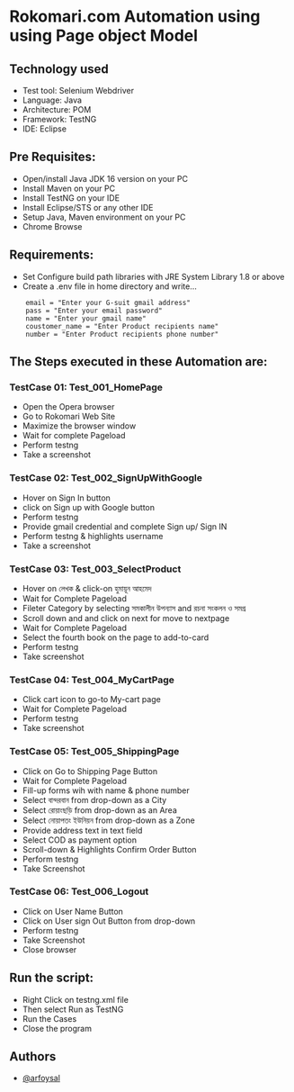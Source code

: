 
# Rokomari.com Automation using using Page object Model

## Technology used
  
- Test tool:  Selenium Webdriver 
- Language: Java  
- Architecture: POM
- Framework: TestNG
- IDE: Eclipse  
  
## Pre Requisites:
  
- Open/install Java JDK 16 version on your PC  
- Install Maven on your PC  
- Install TestNG on your IDE  
- Install Eclipse/STS or any other IDE  
- Setup Java, Maven environment on your PC  
- Chrome Browse  

## Requirements:
- Set Configure build path libraries with JRE System Library 1.8 or above 
- Create a .env file in home directory and write...  
```
    email = "Enter your G-suit gmail address"  
    pass = "Enter your email password"  
    name = "Enter your gmail name"  
    coustomer_name = "Enter Product recipients name"  
    number = "Enter Product recipients phone number"
```
## The Steps executed in these Automation are:

### TestCase 01: Test_001_HomePage

- Open the Opera browser
- Go to Rokomari Web Site
- Maximize the browser window
- Wait for complete Pageload
- Perform testng 
- Take a screenshot 

### TestCase 02: Test_002_SignUpWithGoogle

- Hover on Sign In button
- click on Sign up with Google button
- Perform testng
- Provide gmail credential and complete Sign up/ Sign IN
- Perform testng & highlights username 
- Take a screenshot 

### TestCase 03: Test_003_SelectProduct
- Hover on লেখক & click-on হুমায়ূন আহমেদ
- Wait for Complete Pageload
- Fileter Category by selecting সমকালীন উপন্যাস and রচনা সংকলন ও সমগ্র
- Scroll down and and click on next for move to nextpage 
- Wait for Complete Pageload
- Select the fourth book on the page to add-to-card
- Perform testng
- Take screenshot

### TestCase 04: Test_004_MyCartPage

- Click cart icon to go-to My-cart page 
- Wait for Complete Pageload
- Perform testng
- Take screenshot

### TestCase 05: Test_005_ShippingPage

- Click on Go to Shipping Page Button
- Wait for Complete Pageload
- Fill-up forms wih with name & phone number
- Select বান্দরবান from drop-down as a City
- Select রোয়াংছড়ি from drop-down as an Area
- Select নোয়াপতং ইউনিয়ন from drop-down as a Zone
- Provide address text in text field 
- Select COD as payment option
- Scroll-down & Highlights Confirm Order Button
- Perform testng
- Take Screenshot

### TestCase 06: Test_006_Logout

- Click on User Name Button
- Click on User sign Out Button from drop-down 
- Perform testng
- Take Screenshot
- Close browser


## Run the script:
- Right Click on testng.xml file
- Then select Run as TestNG
- Run the Cases
- Close the program


## Authors

- [@arfoysal](https://www.github.com/arfoysal)

